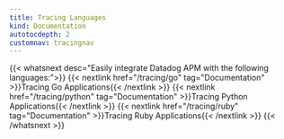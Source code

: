 ```yaml
---
title: Tracing Languages
kind: Documentation
autotocdepth: 2
customnav: tracingnav
---
```


{{< whatsnext desc="Easily integrate Datadog APM with the following languages:">}}
    {{< nextlink href="/tracing/go" tag="Documentation" >}}Tracing Go Applications{{< /nextlink >}}
    {{< nextlink href="/tracing/python" tag="Documentation" >}}Tracing Python Applications{{< /nextlink >}}
    {{< nextlink href="/tracing/ruby" tag="Documentation" >}}Tracing Ruby Applications{{< /nextlink >}}
{{< /whatsnext >}}
